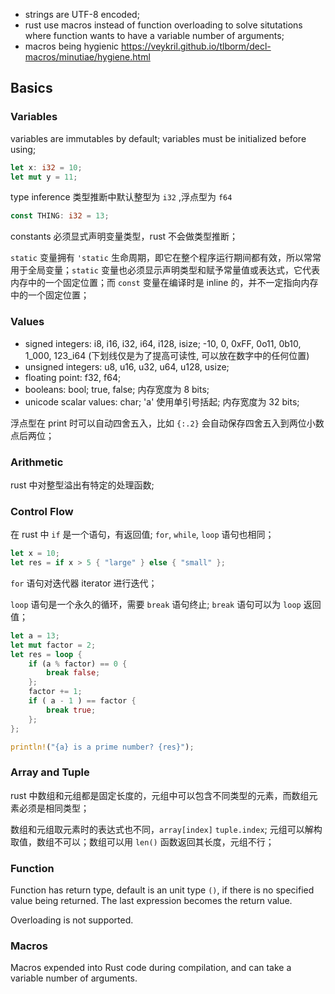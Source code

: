 + strings are UTF-8 encoded;
+ rust use macros instead of function overloading to solve situtations where function wants to have a variable number of arguments;
+ macros being hygienic https://veykril.github.io/tlborm/decl-macros/minutiae/hygiene.html

## Basics
### Variables

variables are immutables by default;
variables must be initialized before using;

```rust
let x: i32 = 10;
let mut y = 11;
```

type inference 类型推断中默认整型为 `i32` ,浮点型为 `f64`

```rust
const THING: i32 = 13;
```
constants 必须显式声明变量类型，rust 不会做类型推断；

`static` 变量拥有 `'static` 生命周期，即它在整个程序运行期间都有效，所以常常用于全局变量；`static` 变量也必须显示声明类型和赋予常量值或表达式，它代表内存中的一个固定位置；而 `const` 变量在编译时是 inline 的，并不一定指向内存中的一个固定位置；

### Values

+ signed integers: i8, i16, i32, i64, i128, isize; -10, 0, 0xFF, 0o11, 0b10, 1_000, 123_i64 (下划线仅是为了提高可读性, 可以放在数字中的任何位置)
+ unsigned integers: u8, u16, u32, u64, u128, usize;
+ floating point: f32, f64; 
+ booleans: bool; true, false; 内存宽度为 8 bits;
+ unicode scalar values: char; 'a' 使用单引号括起; 内存宽度为 32 bits;

浮点型在 print 时可以自动四舍五入，比如 `{:.2}` 会自动保存四舍五入到两位小数点后两位；

### Arithmetic

rust 中对整型溢出有特定的处理函数;

### Control Flow

在 rust 中 `if` 是一个语句，有返回值; `for`, `while`, `loop` 语句也相同；
```rust
let x = 10;
let res = if x > 5 { "large" } else { "small" };
```

`for` 语句对迭代器 iterator 进行迭代；

`loop` 语句是一个永久的循环，需要 `break` 语句终止; `break` 语句可以为 `loop` 返回值；

```rust
let a = 13;
let mut factor = 2;
let res = loop {
    if (a % factor) == 0 {
        break false;
    };
    factor += 1;
    if ( a - 1 ) == factor {
        break true;
    };
};

println!("{a} is a prime number? {res}");
```

### Array and Tuple

rust 中数组和元组都是固定长度的，元组中可以包含不同类型的元素，而数组元素必须是相同类型；

数组和元组取元素时的表达式也不同，`array[index]` `tuple.index`; 元组可以解构取值，数组不可以；数组可以用 `len()` 函数返回其长度，元组不行；

### Function

Function has return type, default is an unit type `()`, if there is no specified value being returned.
The last expression becomes the return value.

Overloading is not supported.

### Macros 

Macros expended into Rust code during compilation, and can take a variable number of arguments.

